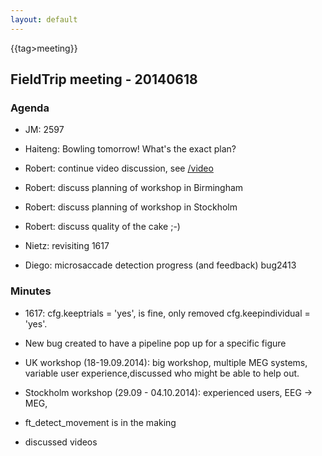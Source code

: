 ```yaml
---
layout: default
---
```


{{tag>meeting}}
## FieldTrip meeting - 20140618

### Agenda

*  JM: 2597

*  Haiteng: Bowling tomorrow! What's the exact plan?

*  Robert: continue video discussion, see [/video](/video)

*  Robert: discuss planning of workshop in Birmingham

*  Robert: discuss planning of workshop in Stockholm

*  Robert: discuss quality of the cake ;-)

*  Nietz: revisiting 1617

*  Diego: microsaccade detection progress (and feedback) bug2413

### Minutes


*  1617: cfg.keeptrials = 'yes', is fine, only removed cfg.keepindividual = 'yes'.

*  New bug created to have a pipeline pop up for a specific figure

*  UK workshop (18-19.09.2014): big workshop, multiple MEG systems, variable user experience,discussed who might be able to help out.

*  Stockholm workshop (29.09 - 04.10.2014): experienced users, EEG -> MEG, 

*  ft_detect_movement is in the making

*  discussed videos

